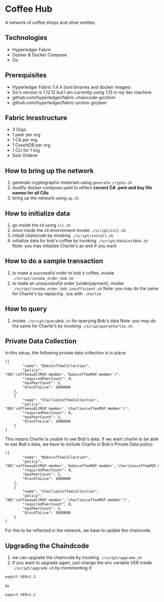 # Coffee Hub
A network of coffee shops and other entities

## Technologies
- Hyperledger Fabric
- Docker & Docker Compose
- Go

## Prerequisites
- Hyperledger Fabric 1.4.4 (tool binaries and docker images)
- Go's version is 1.12.12 but I am currently using 1.13 in my dev machine
- github.com/hyperledger/fabric-chaincode-go/shim
- github.com/hyperledger/fabric-protos-go/peer

## Fabric Inrastructure
- 3 Orgs
- 1 peer per org
- 1 CA per org
- 1 CouchDB per org
- 1 CLI for 1 org
- Solo Orderer

## How to bring up the network
1. generate cryptographic materials using `generate_crypto.sh`
2. modify docker-compose.yaml to reflect **correct CA .pem and key file names for all CAs**
3. bring up the network using `up.sh`

## How to initialize data
1. go inside the cli using `cli.sh`
2. once inside the cli environment invoke `./script/init.sh`
3. install chaincode by invoking `./script/install.sh`
4. initialize data for bob's coffee by invoking `./script/datainitBob.sh` 
Note: you may initialize Charlie's as well if you want

## How to do a sample transaction
1. to make a successful order to bob's coffee, invoke `./script/invoke_order_bob.sh`
2. to make an unsuccessful order (underpayment), invoke `./script/invoke_order_bob_insufficient.sh`
Note: you may do the same for Charlie's by replacing `_bob` with `_charlie`

## How to query
1. invoke `./script/queryBob.sh` for querying Bob's data
Note: you may do the same for Charlie's by invoking `./scrip/queryCharlie.sh`


## Private Data Collection
In this setup, the following private data collection is in place:
```
[{
        "name": "BobsCoffeeCollection",
        "policy": "OR('coffeeauditMSP.member','bobscoffeeMSP.member')",
        "requiredPeerCount": 0,
        "maxPeerCount": 3,
        "blockToLive": 1000000
    },
    {
        "name": "CharliesCoffeeCollection",
        "policy": "OR('coffeeauditMSP.member','charliescoffeeMSP.member')",
        "requiredPeerCount": 0,
        "maxPeerCount": 3,
        "blockToLive": 1000000
    }
]
```
This means Charlie is unable to see Bob's data. If we want charlie to be able to see Bob's data, we have to include Charlie in Bob's Private Data policy:
```
[{
        "name": "BobsCoffeeCollection",
        "policy": "OR('coffeeauditMSP.member','bobscoffeeMSP.member','charliescoffeeMSP.member')",
        "requiredPeerCount": 0,
        "maxPeerCount": 3,
        "blockToLive": 1000000
    },
    {
        "name": "CharliesCoffeeCollection",
        "policy": "OR('coffeeauditMSP.member','charliescoffeeMSP.member')",
        "requiredPeerCount": 0,
        "maxPeerCount": 3,
        "blockToLive": 1000000
    }
]
```
For this to be reflected in the network, we have to update the chaincode.

## Upgrading the Chaindcode
1. we can upgrade the chaincode by invoking `./script/upgrade.sh`
2. If you want to upgrade again, just change the env variable VER inside `./script/upgrade.sh` by incrementing it:
```
export VER=1.1
```
to
```
export VER=1.2
```
